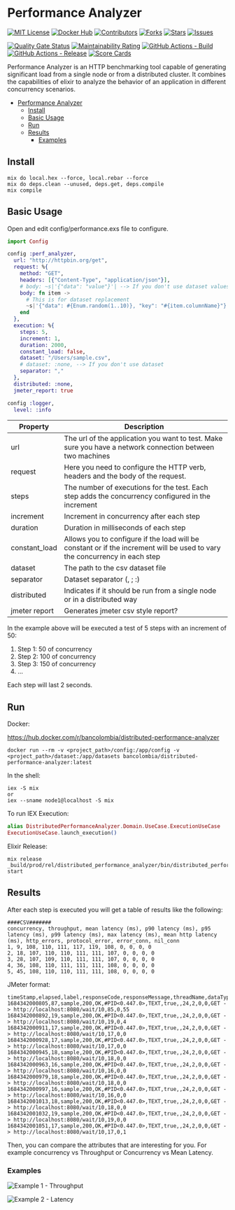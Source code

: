 # Performance Analyzer

[![MIT License][license-shield]][license-url]
[![Docker Hub][docker-shield]][docker-url]
[![Contributors][contributors-shield]][contributors-url]
[![Forks][forks-shield]][forks-url]
[![Stars][stars-shield]][stars-url]
[![Issues][issues-shield]][issues-url]

[![Quality Gate Status][sonarcloud-quality-gate-shield]][sonarcloud-url]
[![Maintainability Rating][sonarcloud-maintainability-shield]][sonarcloud-url]
[![GitHub Actions - Build][build-shield]][build-url]
[![GitHub Actions - Release][release-shield]][release-url]
[![Score Cards][scorecards-shield]][scorecards-url]


Performance Analyzer is an HTTP benchmarking tool capable of generating significant load from a single node or from a
distributed cluster. It combines the capabilities of elixir to analyze the behavior of an application in different
concurrency scenarios.

- [Performance Analyzer](#performance-analyzer)
    - [Install](#install)
    - [Basic Usage](#basic-usage)
    - [Run](#run)
    - [Results](#results)
        - [Examples](#examples)

## Install

```shell
mix do local.hex --force, local.rebar --force
mix do deps.clean --unused, deps.get, deps.compile
mix compile
```

## Basic Usage

Open and edit config/performance.exs file to configure.

```elixir
import Config

config :perf_analyzer,
  url: "http://httpbin.org/get",
  request: %{
    method: "GET",
    headers: [{"Content-Type", "application/json"}],
    # body: ~s|'{"data": "value"}'| --> If you don't use dataset values
    body: fn item ->
      # This is for dataset replacement
      ~s|'{"data": #{Enum.random(1..10)}, "key": "#{item.columnName}"}'|
    end
  },
  execution: %{
    steps: 5,
    increment: 1,
    duration: 2000,
    constant_load: false,
    dataset: "/Users/sample.csv",
    # dataset: :none, --> If you don't use dataset
    separator: ","
  },
  distributed: :none,
  jmeter_report: true

config :logger,
  level: :info

```

| Property      | Description                                                                                                                |
|---------------|----------------------------------------------------------------------------------------------------------------------------|
| url           | The url of the application you want to test. Make sure you have a network connection between two machines                  |
| request       | Here you need to configure the HTTP verb, headers and the body of the request.                                             |
| steps         | The number of executions for the test. Each step adds the concurrency configured in the increment                          |
| increment     | Increment in concurrency after each step                                                                                   |
| duration      | Duration in milliseconds of each step                                                                                      |
| constant_load | Allows you to configure if the load will be constant or if the increment will be used to vary the concurrency in each step |
| dataset       | The path to the csv dataset file                                                                                           |
| separator     | Dataset separator (, ; :)                                                                                                  |
| distributed   | Indicates if it should be run from a single node or in a distributed way                                                   |
| jmeter report | Generates jmeter csv style report?                                                                                         |

In the example above will be executed a test of 5 steps with an increment of 50:

1. Step 1: 50 of concurrency
2. Step 2: 100 of concurrency
3. Step 3: 150 of concurrency
4. ...

Each step will last 2 seconds.

## Run

Docker:

https://hub.docker.com/r/bancolombia/distributed-performance-analyzer

```shell
docker run --rm -v <project_path>/config:/app/config -v <project_path>/dataset:/app/datasets bancolombia/distributed-performance-analyzer:latest
```

In the shell:

```shell
iex -S mix
or
iex --sname node1@localhost -S mix
```

To run IEX Execution:

```elixir
alias DistributedPerformanceAnalyzer.Domain.UseCase.ExecutionUseCase
ExecutionUseCase.launch_execution()
```

Elixir Release:

```shell
mix release
_build/prod/rel/distributed_performance_analyzer/bin/distributed_performance_analyzer start
```

## Results

After each step is executed you will get a table of results like the following:

```shell
####CSV#######
concurrency, throughput, mean latency (ms), p90 latency (ms), p95 latency (ms), p99 latency (ms), max latency (ms), mean http latency (ms), http_errors, protocol_error, error_conn, nil_conn
1, 9, 108, 110, 111, 117, 119, 108, 0, 0, 0, 0
2, 18, 107, 110, 110, 111, 111, 107, 0, 0, 0, 0
3, 28, 107, 109, 110, 111, 111, 107, 0, 0, 0, 0
4, 36, 108, 110, 111, 111, 111, 108, 0, 0, 0, 0
5, 45, 108, 110, 110, 111, 111, 108, 0, 0, 0, 0
```

JMeter format:

```shell
timeStamp,elapsed,label,responseCode,responseMessage,threadName,dataType,success,failureMessage,bytes,sentBytes,grpThreads,allThreads,URL,Latency,IdleTime,Connect
1684342000805,87,sample,200,OK,#PID<0.447.0>,TEXT,true,,24,2,0,0,GET -> http://localhost:8080/wait/10,85,0,55
1684342000892,19,sample,200,OK,#PID<0.447.0>,TEXT,true,,24,2,0,0,GET -> http://localhost:8080/wait/10,19,0,4
1684342000911,17,sample,200,OK,#PID<0.447.0>,TEXT,true,,24,2,0,0,GET -> http://localhost:8080/wait/10,17,0,0
1684342000928,17,sample,200,OK,#PID<0.447.0>,TEXT,true,,24,2,0,0,GET -> http://localhost:8080/wait/10,17,0,0
1684342000945,18,sample,200,OK,#PID<0.447.0>,TEXT,true,,24,2,0,0,GET -> http://localhost:8080/wait/10,18,0,0
1684342000963,16,sample,200,OK,#PID<0.447.0>,TEXT,true,,24,2,0,0,GET -> http://localhost:8080/wait/10,16,0,0
1684342000979,18,sample,200,OK,#PID<0.447.0>,TEXT,true,,24,2,0,0,GET -> http://localhost:8080/wait/10,18,0,0
1684342000997,16,sample,200,OK,#PID<0.447.0>,TEXT,true,,24,2,0,0,GET -> http://localhost:8080/wait/10,16,0,0
1684342001013,18,sample,200,OK,#PID<0.447.0>,TEXT,true,,24,2,0,0,GET -> http://localhost:8080/wait/10,18,0,0
1684342001032,19,sample,200,OK,#PID<0.447.0>,TEXT,true,,24,2,0,0,GET -> http://localhost:8080/wait/10,19,0,0
1684342001051,17,sample,200,OK,#PID<0.447.0>,TEXT,true,,24,2,0,0,GET -> http://localhost:8080/wait/10,17,0,1
```

Then, you can compare the attributes that are interesting for you. For example concurrency vs Throughput or Concurrency
vs Mean Latency.

### Examples

![Example 1 - Throughput](assets/dresults_example1.png)

![Example 2 - Latency](assets/dresults_example2.png)


[scorecards-shield]: https://github.com/bancolombia/distributed-performance-analyzer/actions/workflows/scorecards-analysis.yml/badge.svg
[scorecards-url]: https://github.com/bancolombia/distributed-performance-analyzer/actions/workflows/scorecards-analysis.yml
[docker-shield]: https://img.shields.io/docker/pulls/bancolombia/distributed-performance-analyzer
[docker-url]: https://hub.docker.com/repository/docker/bancolombia/distributed-performance-analyzer
[contributors-shield]: https://img.shields.io/github/contributors/bancolombia/distributed-performance-analyzer.svg
[contributors-url]: https://github.com/bancolombia/distributed-performance-analyzer/graphs/contributors
[forks-shield]: https://img.shields.io/github/forks/bancolombia/distributed-performance-analyzer.svg
[forks-url]: https://github.com/bancolombia/distributed-performance-analyzer/network/members
[stars-shield]: https://img.shields.io/github/stars/bancolombia/distributed-performance-analyzer.svg
[stars-url]: https://github.com/bancolombia/distributed-performance-analyzer/stargazers
[issues-shield]: https://img.shields.io/github/issues/bancolombia/distributed-performance-analyzer.svg
[issues-url]: https://github.com/bancolombia/distributed-performance-analyzer/issues
[license-shield]: https://img.shields.io/github/license/bancolombia/distributed-performance-analyzer.svg
[license-url]: https://github.com/bancolombia/distributed-performance-analyzer/blob/main/LICENSE
[sonarcloud-url]: https://sonarcloud.io/dashboard?id=bancolombia_distributed-performance-analyzer
[build-url]: https://github.com/bancolombia/distributed-performance-analyzer/actions/workflows/build.yml
[build-shield]: https://github.com/bancolombia/distributed-performance-analyzer/actions/workflows/build.yml/badge.svg
[release-url]: https://github.com/bancolombia/distributed-performance-analyzer/actions/workflows/release.yml
[release-shield]: https://github.com/bancolombia/distributed-performance-analyzer/actions/workflows/release.yml/badge.svg
[sonarcloud-quality-gate-shield]: https://sonarcloud.io/api/project_badges/measure?project=bancolombia_distributed-performance-analyzer&metric=alert_status
[sonarcloud-maintainability-shield]: https://sonarcloud.io/api/project_badges/measure?project=bancolombia_distributed-performance-analyzer&metric=sqale_rating
